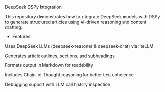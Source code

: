 DeepSeek DSPy Integration

This repository demonstrates how to integrate DeepSeek models with DSPy to generate structured articles using AI-driven reasoning and content drafting.

* Features

Uses DeepSeek LLMs (deepseek-reasoner & deepseek-chat) via liteLLM

Generates article outlines, sections, and subheadings

Formats output in Markdown for readability

Includes Chain-of-Thought reasoning for better text coherence

Debugging support with LLM call history inspection